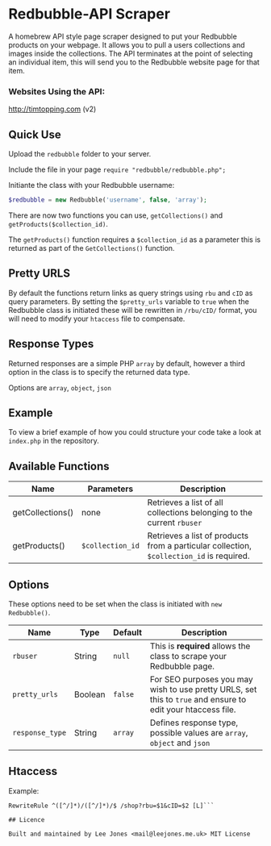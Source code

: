 # Redbubble-API Scraper

A homebrew API style page scraper designed to put your Redbubble products on your webpage. It allows you to pull a users collections and images inside the collections. The API terminates at the point of selecting an individual item, this will send you to the Redbubble website page for that item.

### Websites Using the API:
http://timtopping.com (v2)

## Quick Use
Upload the ```redbubble``` folder to your server.

Include the file in your page ```require "redbubble/redbubble.php";```

Initiante the class with your Redbubble username:

```php
$redbubble = new Redbubble('username', false, 'array');
```

There are now two functions you can use, ```getCollections()``` and ```getProducts($collection_id)```. 

The ```getProducts()``` function requires a ```$collection_id``` as a parameter this is returned as part of the ```GetCollections()``` function.

## Pretty URLS

By default the functions return links as query strings using ```rbu``` and ```cID``` as query parameters. By setting the ```$pretty_urls``` variable to ```true``` when the Redbubble class is initiated these will be rewritten in ```/rbu/cID/``` format, you will need to modify your ```htaccess``` file to compensate.

## Response Types

Returned responses are a simple PHP ```array``` by default, however a third option in the class is to specify the returned data type.

Options are ```array```, ```object```, ```json```

## Example

To view a brief example of how you could structure your code take a look at ```index.php``` in the repository.

## Available Functions

| Name             | Parameters           | Description                                                                                  |
|------------------|----------------------|----------------------------------------------------------------------------------------------|
| getCollections() | none                 | Retrieves a list of all collections belonging to the current ```rbuser```                    |
| getProducts()    | ```$collection_id``` | Retrieves a list of products from a particular collection, ```$collection_id``` is required. |

## Options

These options need to be set when the class is initiated with ```new Redbubble()```.

| Name                | Type    | Default       | Description                                                                                                     |
|---------------------|---------|---------------|-----------------------------------------------------------------------------------------------------------------|
| ```rbuser```        | String  | ```null```    | This is **required** allows the class to scrape your Redbubble page.                                              |
| ```pretty_urls```   | Boolean | ```false```   | For SEO purposes you may wish to use pretty URLS, set this to ```true``` and ensure to edit your htaccess file.|
| ```response_type``` | String  | ```array```   | Defines response type, possible values are ```array```, ```object``` and ```json```                             |

## Htaccess

Example:

```RewriteEngine On
RewriteRule ^([^/]*)/([^/]*)/$ /shop?rbu=$1&cID=$2 [L]```

## Licence

Built and maintained by Lee Jones <mail@leejones.me.uk> MIT License
